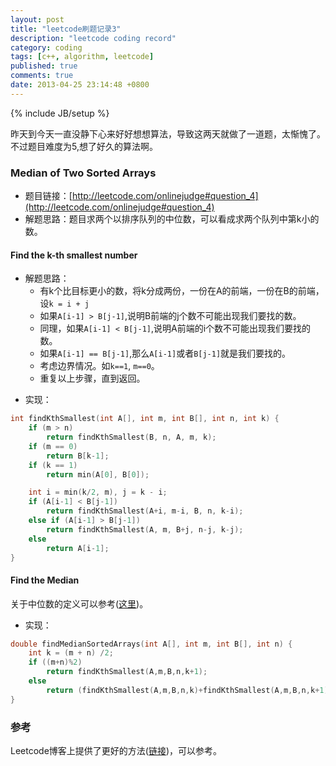 ```yaml
---
layout: post
title: "leetcode刷题记录3"
description: "leetcode coding record"
category: coding
tags: [c++, algorithm, leetcode]
published: true
comments: true
date: 2013-04-25 23:14:48 +0800
---
```

{% include JB/setup %}

昨天到今天一直没静下心来好好想想算法，导致这两天就做了一道题，太惭愧了。不过题目难度为5,想了好久的算法啊。

### Median of Two Sorted Arrays

- 题目链接：[http://leetcode.com/onlinejudge#question_4](http://leetcode.com/onlinejudge#question_4)
- 解题思路：题目求两个以排序队列的中位数，可以看成求两个队列中第k小的数。

#### Find the k-th smallest number

- 解题思路：
    - 有k个比目标更小的数，将k分成两份，一份在A的前端，一份在B的前端，设`k = i + j`
    - 如果`A[i-1] > B[j-1]`,说明B前端的j个数不可能出现我们要找的数。
    - 同理，如果`A[i-1] < B[j-1]`,说明A前端的i个数不可能出现我们要找的数。
    - 如果`A[i-1] == B[j-1]`,那么`A[i-1]`或者`B[j-1]`就是我们要找的。
    - 考虑边界情况。如`k==1`, `m==0`。
    - 重复以上步骤，直到返回。

<!--more-->

- 实现：

```cpp
int findKthSmallest(int A[], int m, int B[], int n, int k) {
    if (m > n)
        return findKthSmallest(B, n, A, m, k);
    if (m == 0)
        return B[k-1];
    if (k == 1)
        return min(A[0], B[0]);

    int i = min(k/2, m), j = k - i;
    if (A[i-1] < B[j-1])
        return findKthSmallest(A+i, m-i, B, n, k-i);
    else if (A[i-1] > B[j-1])
        return findKthSmallest(A, m, B+j, n-j, k-j);
    else
        return A[i-1];
}
```

#### Find the Median

关于中位数的定义可以参考([这里](http://en.wikipedia.org/wiki/Median))。

- 实现：

```cpp
double findMedianSortedArrays(int A[], int m, int B[], int n) {
    int k = (m + n) /2;
    if ((m+n)%2)
        return findKthSmallest(A,m,B,n,k+1);
    else
        return (findKthSmallest(A,m,B,n,k)+findKthSmallest(A,m,B,n,k+1))/2.0;
}
```

### 参考

Leetcode博客上提供了更好的方法([链接](http://leetcode.com/2011/03/median-of-two-sorted-arrays.html))，可以参考。

